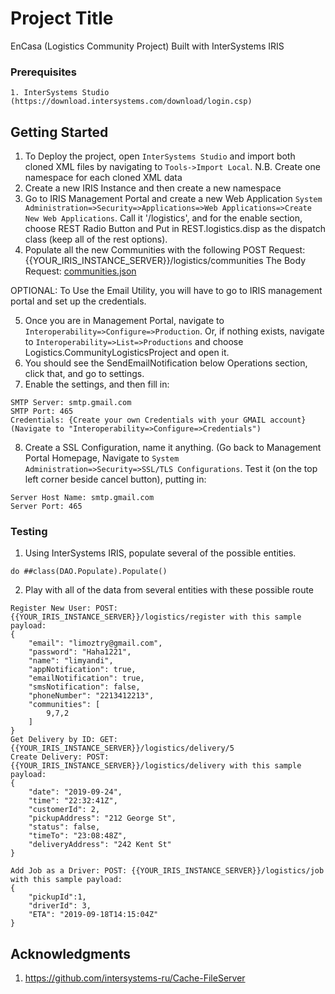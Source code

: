 # Project Title

EnCasa (Logistics Community Project) Built with InterSystems IRIS

### Prerequisites

```
1. InterSystems Studio (https://download.intersystems.com/download/login.csp)
```

## Getting Started

1. To Deploy the project, open `InterSystems Studio` and import both cloned XML files by navigating to `Tools->Import Local`. N.B. Create one namespace for each cloned XML data
2. Create a new IRIS Instance and then create a new namespace
3. Go to IRIS Management Portal and create a new Web Application `System Administration=>Security=>Applications=>Web Applications=>Create New Web Applications`. Call it '/logistics', and for the enable section, choose REST Radio Button and Put in REST.logistics.disp as the dispatch class (keep all of the rest options).
4. Populate all the new Communities with the following POST Request:
{{YOUR_IRIS_INSTANCE_SERVER}}/logistics/communities
The Body Request: [communities.json](communities.json)

OPTIONAL:
To Use the Email Utility, you will have to go to IRIS management portal and set up the credentials.


5. Once you are in Management Portal, navigate to `Interoperability=>Configure=>Production`. Or, if nothing exists, navigate to `Interoperability=>List=>Productions` and choose Logistics.CommunityLogisticsProject and open it. 
6. You should see the SendEmailNotification below Operations section, click that, and go to settings. 
7. Enable the settings, and then fill in:
```
SMTP Server: smtp.gmail.com
SMTP Port: 465
Credentials: {Create your own Credentials with your GMAIL account} (Navigate to "Interoperability=>Configure=>Credentials")
```
8. Create a SSL Configuration, name it anything. (Go back to Management Portal Homepage, Navigate to `System Administration=>Security=>SSL/TLS Configurations`. Test it (on the top left corner beside cancel button), putting in:
```
Server Host Name: smtp.gmail.com
Server Port: 465
```


### Testing

1. Using InterSystems IRIS, populate several of the possible entities.
```
do ##class(DAO.Populate).Populate()
```

2. Play with all of the data from several entities with these possible route

```
Register New User: POST: {{YOUR_IRIS_INSTANCE_SERVER}}/logistics/register with this sample payload:
{
    "email": "limoztry@gmail.com",
    "password": "Haha1221",
    "name": "limyandi",
    "appNotification": true,
    "emailNotification": true,
    "smsNotification": false,
    "phoneNumber": "2213412213",
    "communities": [
        9,7,2
    ]
}
Get Delivery by ID: GET: {{YOUR_IRIS_INSTANCE_SERVER}}/logistics/delivery/5
Create Delivery: POST: {{YOUR_IRIS_INSTANCE_SERVER}}/logistics/delivery with this sample payload:
{
    "date": "2019-09-24",
    "time": "22:32:41Z",
    "customerId": 2,
    "pickupAddress": "212 George St",
    "status": false,
    "timeTo": "23:08:48Z",
    "deliveryAddress": "242 Kent St"
}

Add Job as a Driver: POST: {{YOUR_IRIS_INSTANCE_SERVER}}/logistics/job with this sample payload:
{
    "pickupId":1, 
    "driverId": 3,
    "ETA": "2019-09-18T14:15:04Z"
}
```

## Acknowledgments

1. https://github.com/intersystems-ru/Cache-FileServer

